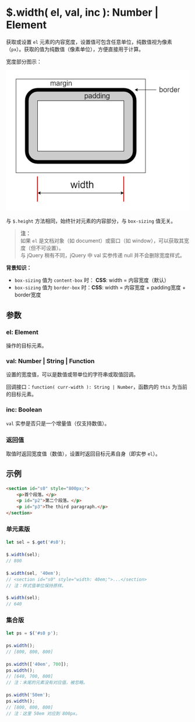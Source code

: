 # $.width( el, val, inc ): Number | Element

获取或设置 `el` 元素的内容宽度，设置值可包含任意单位，纯数值视为像素（`px`）。获取的值为纯数值（像素单位），方便直接用于计算。

宽度部分图示：

![元素的宽度部分](images/width.png)

与 `$.height` 方法相同，始终针对元素的内容部分，与 `box-sizing` 值无关。

> **注：**<br>
> 如果 `el` 是文档对象（如 document）或窗口（如 window），可以获取其宽度（但不可设置）。<br>
> 与 jQuery 稍有不同，jQuery 中 val 实参传递 null 并不会删除宽度样式。<br>

**背景知识：**

- `box-sizing` 值为 `content-box` 时： **CSS**: width = 内容宽度（默认）
- `box-sizing` 值为 `border-box` 时：**CSS**: width = 内容宽度 + padding宽度 + border宽度


## 参数

### el: Element

操作的目标元素。


### val: Number | String | Function

设置的宽度值，可以是数值或带单位的字符串或取值回调。

回调接口：`function( curr-width ): String | Number`，函数内的 `this` 为当前的目标元素。


### inc: Boolean

`val` 实参是否只是一个增量值（仅支持数值）。


### 返回值

取值时返回宽度值（数值），设置时返回目标元素自身（即实参 `el`）。


## 示例

```html
<section id="s0" style="800px;">
    <p>首个段落。</p>
    <p id="p2">第二个段落。</p>
    <p id="p3">The third paragraph.</p>
</section>
```


### 单元素版

```js
let sel = $.get('#s0');

$.width(sel);
// 800

$.width(sel, '40em');
// <section id="s0" style="width: 40em;">...</section>
// 注：样式值单位保持原样。

$.width(sel);
// 640
```


### 集合版

```js
let ps = $('#s0 p');

ps.width();
// [800, 800, 800]

ps.width(['40em', 700]);
ps.width();
// [640, 700, 800]
// 注：末尾的元素没有对应值，被忽略。

ps.width('50em');
ps.width();
// [800, 800, 800]
// 注：这里 50em 对应到 800px。
```
